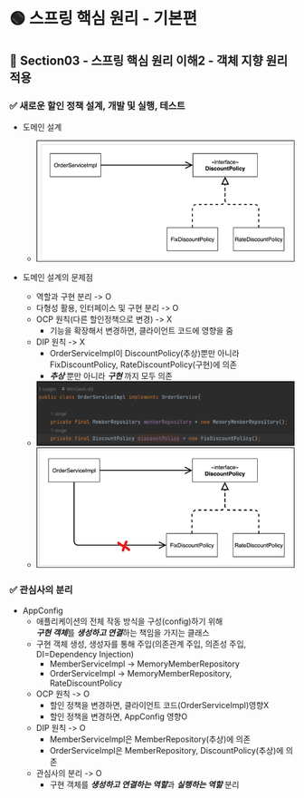 # 🟢 스프링 핵심 원리 - 기본편

## 📄 Section03 - 스프링 핵심 원리 이해2 - 객체 지향 원리 적용
### ✅ 새로운 할인 정책 설계, 개발 및 실행, 테스트
- 도메인 설계
  - ![img3_1.png](file/img3_1.png)


- 도메인 설계의 문제점
  - 역할과 구현 분리 -> O
  - 다형성 활용, 인터페이스 및 구현 분리 -> O
  - OCP 원칙(다른 할인정책으로 변경) -> X
    - 기능을 확장해서 변경하면, 클라이언트 코드에 영향을 줌
  - DIP 원칙 -> X
    - OrderServiceImpl이 DiscountPolicy(추상)뿐만 아니라 FixDiscountPolicy, RateDiscountPolicy(구현)에 의존
    - _**추상**_ 뿐만 아니라 _**구현**_ 까지 모두 의존
  - ![img3_2.png](file/img3_2.png)
  - ![img3_3.png](file/img3_3.png)

### ✅ 관심사의 분리
- AppConfig
  - 애플리케이션의 전체 작동 방식을 구성(config)하기 위해<br>***구현 객체***를 ***생성하고 연결***하는 책임을 가지는 클래스
  - 구현 객체 생성, 생성자를 통해 주입(의존관계 주입, 의존성 주입, DI=Dependency Injection)
    - MemberServiceImpl -> MemoryMemberRepository
    - OrderServiceImpl -> MemoryMemberRepository, RateDiscountPolicy
  - OCP 원칙 -> O
    - 할인 정책을 변경하면, 클라이언트 코드(OrderServiceImpl)영향X
    - 할인 정책을 변경하면, AppConfig 영향O
  - DIP 원칙 -> O
    - MemberServiceImpl은 MemberRepository(추상)에 의존
    - OrderServiceImpl은 MemberRepository, DiscountPolicy(추상)에 의존
  - 관심사의 분리 -> O
    - 구현 객체를 ***생성하고 연결하는 역할***과 ***실행하는 역할*** 분리